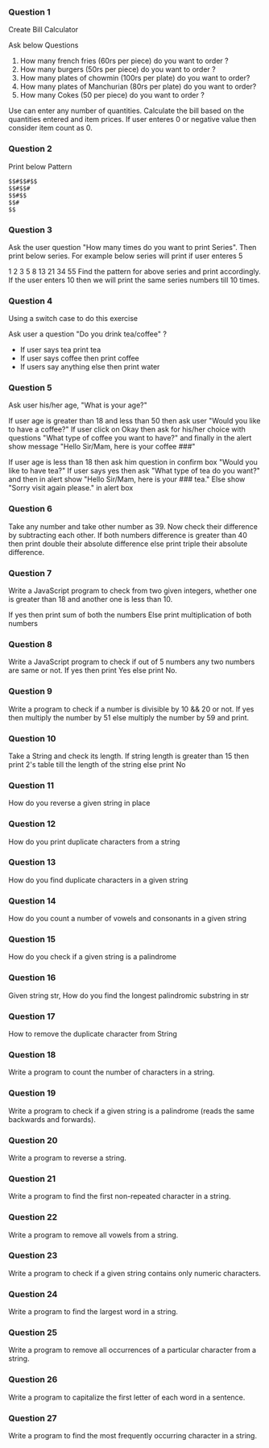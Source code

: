 ### Question 1

Create Bill Calculator

Ask below Questions

1. How many french fries (60rs per piece) do you want to order ?
2. How many burgers (50rs per piece) do you want to order ?
3. How many plates of chowmin (100rs per plate) do you want to order?
4. How many plates of Manchurian (80rs per plate) do you want to order?
5. How many Cokes (50 per piece) do you want to order ?

Use can enter any number of quantities. Calculate the bill based on the quantities entered and item prices. If user enteres 0 or negative value then consider
item count as 0.

### Question 2

Print below Pattern

```
$$#$$#$$
$$#$$#
$$#$$
$$#
$$
```

### Question 3

Ask the user question "How many times do you want to print Series". Then print below series. For example below series will print if user enteres 5

1 2 3 5 8 13 21 34 55
Find the pattern for above series and print accordingly. If the user enters 10 then we will print the same series numbers till 10 times.

### Question 4

Using a switch case to do this exercise

Ask user a question "Do you drink tea/coffee" ?

- If user says tea print tea
- If user says coffee then print coffee
- If users say anything else then print water

### Question 5

Ask user his/her age, "What is your age?"

If user age is greater than 18 and less than 50 then ask user "Would you like to have a coffee?"
If user click on Okay then ask for his/her choice with questions "What type of coffee you want to have?" and finally in the alert show message "Hello Sir/Mam, here is your coffee ###"

If user age is less than 18 then ask him question in confirm box "Would you like to have tea?"
If user says yes then ask "What type of tea do you want?" and then in alert show "Hello Sir/Mam, here is your ### tea."
Else show "Sorry visit again please." in alert box

### Question 6

Take any number and take other number as 39. Now check their difference by subtracting each other. If both numbers difference is greater than 40
then print double their absolute difference else print triple their absolute difference.

### Question 7

Write a JavaScript program to check from two given integers, whether one is greater than 18 and another one is less than 10.

If yes then print sum of both the numbers
Else print multiplication of both numbers

### Question 8

Write a JavaScript program to check if out of 5 numbers any two numbers are same or not. If yes then print Yes else print No.

### Question 9

Write a program to check if a number is divisible by 10 && 20 or not. If yes then multiply the number by 51 else multiply the number by 59 and print.

### Question 10

Take a String and check its length. If string length is greater than 15 then print 2's table till the length of the string else print No

### Question 11

How do you reverse a given string in place

### Question 12

How do you print duplicate characters from a string

### Question 13

How do you find duplicate characters in a given string

### Question 14

How do you count a number of vowels and consonants in a given string

### Question 15

How do you check if a given string is a palindrome

### Question 16

Given string str, How do you find the longest palindromic substring in str

### Question 17

How to remove the duplicate character from String

### Question 18

Write a program to count the number of characters in a string.

### Question 19

Write a program to check if a given string is a palindrome (reads
the same backwards and forwards).

### Question 20

Write a program to reverse a string.

### Question 21

Write a program to find the first non-repeated character in a string.

### Question 22

Write a program to remove all vowels from a string.

### Question 23

Write a program to check if a given string contains only numeric characters.

### Question 24

Write a program to find the largest word in a string.

### Question 25

Write a program to remove all occurrences of a particular character from a string.

### Question 26

Write a program to capitalize the first letter of each word in a sentence.

### Question 27

Write a program to find the most frequently occurring character in a string.
